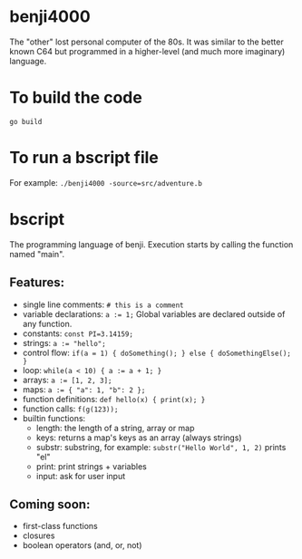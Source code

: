# benji4000
The "other" lost personal computer of the 80s. 
It was similar to the better known C64 but programmed in a higher-level (and much more imaginary) language.

# To build the code
`go build`

# To run a bscript file

For example:
`./benji4000 -source=src/adventure.b`

# bscript
The programming language of benji. Execution starts by calling the function named "main".

## Features:
- single line comments: `# this is a comment`
- variable declarations: `a := 1;` Global variables are declared outside of any function.
- constants: `const PI=3.14159;`
- strings: `a := "hello";`
- control flow: `if(a = 1) { doSomething(); } else { doSomethingElse(); }`
- loop: `while(a < 10) { a := a + 1; }`
- arrays: `a := [1, 2, 3];`
- maps: `a := { "a": 1, "b": 2 };`
- function definitions: `def hello(x) { print(x); }`
- function calls: `f(g(123));`
- builtin functions:
   - length: the length of a string, array or map
   - keys: returns a map's keys as an array (always strings)
   - substr: substring, for example: `substr("Hello World", 1, 2)` prints "el"
   - print: print strings + variables
   - input: ask for user input
   
## Coming soon:
- first-class functions
- closures
- boolean operators (and, or, not)
  
